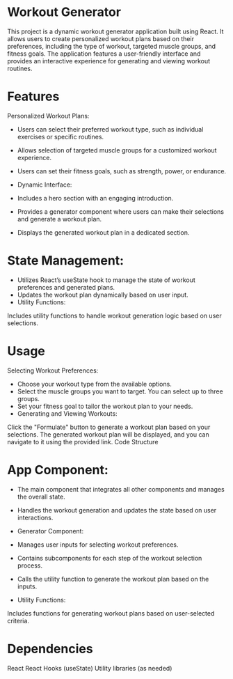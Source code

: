 # Workout Generator

This project is a dynamic workout generator application built using React. It allows users to create personalized workout plans based on their preferences, including the type of workout, targeted muscle groups, and fitness goals. The application features a user-friendly interface and provides an interactive experience for generating and viewing workout routines.

# Features
Personalized Workout Plans:

- Users can select their preferred workout type, such as individual exercises or specific routines.
- Allows selection of targeted muscle groups for a customized workout experience.
- Users can set their fitness goals, such as strength, power, or endurance.
- Dynamic Interface:

- Includes a hero section with an engaging introduction.
- Provides a generator component where users can make their selections and generate a workout plan.
- Displays the generated workout plan in a dedicated section.
# State Management:

- Utilizes React’s useState hook to manage the state of workout preferences and generated plans.
- Updates the workout plan dynamically based on user input.
- Utility Functions:

Includes utility functions to handle workout generation logic based on user selections.
# Usage
Selecting Workout Preferences:

- Choose your workout type from the available options.
- Select the muscle groups you want to target. You can select up to three groups.
- Set your fitness goal to tailor the workout plan to your needs.
- Generating and Viewing Workouts:

Click the "Formulate" button to generate a workout plan based on your selections.
The generated workout plan will be displayed, and you can navigate to it using the provided link.
Code Structure
# App Component:

- The main component that integrates all other components and manages the overall state.
- Handles the workout generation and updates the state based on user interactions.
- Generator Component:

- Manages user inputs for selecting workout preferences.
- Contains subcomponents for each step of the workout selection process.
- Calls the utility function to generate the workout plan based on the inputs.
- Utility Functions:

Includes functions for generating workout plans based on user-selected criteria.
# Dependencies
React
React Hooks (useState)
Utility libraries (as needed)

